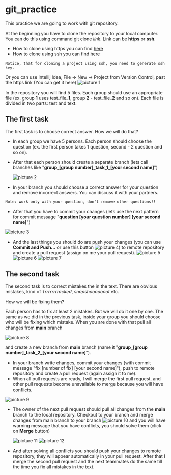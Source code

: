 # git_practice

This practice we are going to work with git repository.

At the beginning you have to clone the repository to your local computer.  You can do this using command git clone _link_. Link can be **https** or **ssh**.
- How to clone using https you can find [here](https://gitprotect.io/blog/how-to-clone-using-https-in-git/)  
- How to clone using ssh you can find [here](https://www.toolsqa.com/git/clone-repository-using-ssh/) 

`Notice, that for cloning a project using ssh, you need to generate ssh key.`

Or you can use Intellij Idea, File -> New -> Project from Version Control, past the https link (You can get it here) ![picture 1](https://github.com/juliaHrabovska/git_practice/blob/main/pictures/Picture%201.png "Where to find lint to the project")

In the repository you will find 5 files. Each group should use an appropriate file (ex. group **1** uses test_file_**1**, group **2** - test_file_**2** and so on). 
Each file is divided in two parts: test and text. 

## The first task 
The first task is to choose correct answer. 
How we will do that? 
   - In each group we have 5 persons. Each person should choose the question (ex. the first person takes 1 question, second - 2 question and so on). 
   - After that each person should create a separate branch (lets call branches like "**group_[group number]\_task_1\_[your second name]**")

      ![picture 2](https://github.com/juliaHrabovska/git_practice/blob/main/pictures/Picture%203.png "Create new branch") 
   - In your branch you should choose a correct answer for your question and remove incorrect answers. You can discuss it with your partners. 
   
    Note: work only with your question, don't remove other questions!!
   - After that you have to commit your changes (lets use the next pattern for commit message "**question [your question number] [your second name]**")

   ![picture 3](https://github.com/juliaHrabovska/git_practice/blob/main/pictures/Picture%204.png "Commit")
   - And the last things you should do are push your changes (you can use **Commit and Push...** or use this button ![picture 4](https://github.com/juliaHrabovska/git_practice/blob/main/pictures/Picture%205.png "Push")) to remote repository and create a pull request (assign on me your pull request). ![picture 5](https://github.com/juliaHrabovska/git_practice/blob/main/pictures/Picture%206.png "create pull request") ![picture 6](https://github.com/juliaHrabovska/git_practice/blob/main/pictures/Picture%207.png "Choose branches") ![picture 7](https://github.com/juliaHrabovska/git_practice/blob/main/pictures/Picture%208.png "Assign")


## The second task 
The second task is to correct mistakes the in the text. There are obvious mistakes, kind of _Trrrrrrrracked_, _snapshooooooot_ etc. 

How we will be fixing them? 

Each person has to fix at least 2 mistakes. But we will do it one by one. The same as we did in the previous task, inside your group you should choose who will be fixing which mistake.
When you are done with that pull all changes from **main** branch 

![picture 8](https://github.com/juliaHrabovska/git_practice/blob/main/pictures/Picture%209.png "Pull changes")

and create a new branch from **main** branch (name it "**group_[group number]\_task_2\_[your second name]**").
- In your branch write changes, commit your changes (with commit message "fix [number of fix] [your second name]"), push to remote repository and create a pull request (again assign it to me).
- When all pull requests are ready, I will merge the first pull request, and other pull requests become unavailable to merge because you will have conflicts.

 ![picture 9](https://github.com/juliaHrabovska/git_practice/blob/main/pictures/Picture%202.png "Conflicts")

- The owner of the next pull request should pull all changes from the **main** branch to the local repository. Checkout to your branch and merge changes from main branch to your branch ![picture 10](https://github.com/juliaHrabovska/git_practice/blob/main/pictures/Picture%2010.png "Merge changes locally") 
and you will have warning message that you have conflicts, you should solve them (click on **Merge** button)

     ![picture 11](https://github.com/juliaHrabovska/git_practice/blob/main/pictures/Picture%2011.png "Merge pop up") ![picture 12](https://github.com/juliaHrabovska/git_practice/blob/main/pictures/Picture%2012.png "Solve conflicts")

- And after solving all conflicts you should push your changes to remote repository, they will appear automatically in your pull request. After that I merge the second pull request and the next teammates do the same till the time you fix all mistakes in the text.
